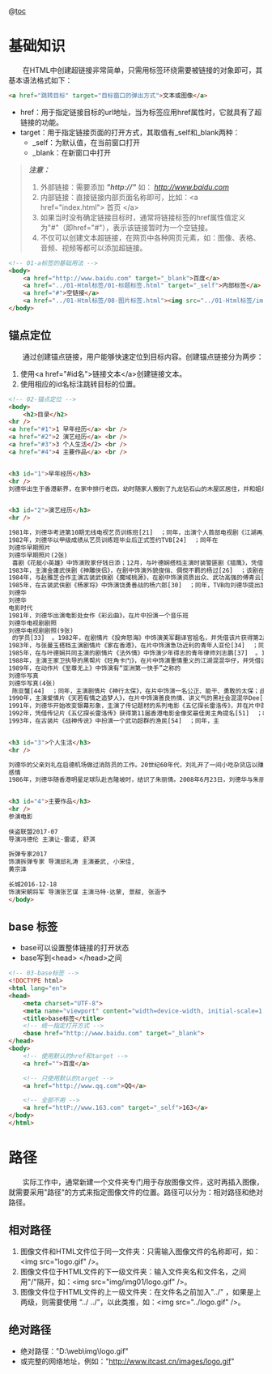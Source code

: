 @[toc](链接标签)

# 基础知识
&emsp;&emsp;在HTML中创建超链接非常简单，只需用标签环绕需要被链接的对象即可，其基本语法格式如下：

```html
<a href="跳转目标" target="目标窗口的弹出方式">文本或图像</a>
```

+ href：用于指定链接目标的url地址，当为标签应用href属性时，它就具有了超链接的功能。
+ target：用于指定链接页面的打开方式，其取值有_self和_blank两种：
  + _self：为默认值，在当前窗口打开
  + _blank：在新窗口中打开

> *__注意：__*
> 1. 外部链接：需要添加 *__"http://"__* 如： *http://www.baidu.com*
> 2. 内部链接：直接链接内部页面名称即可，比如：&lt;a href="index.html"&gt; 首页 &lt;/a&gt;
> 3. 如果当时没有确定链接目标时，通常将链接标签的href属性值定义为"#"（即href="#"），表示该链接暂时为一个空链接。
> 4. 不仅可以创建文本超链接，在网页中各种网页元素，如：图像、表格、音频、视频等都可以添加超链接。

```html
<!-- 01-a标签的基础用法 -->
<body>
    <a href="http://www.baidu.com" target="_blank">百度</a>
    <a href="../01-Html标签/01-标题标签.html" target="_self">内部标签</a>
    <a href="#">空链接</a>
    <a href="../01-Html标签/08-图片标签.html"><img src="../01-Html标签/imgs/1.jpg" alt=""></a>
</body>
```

## 锚点定位
&emsp;&emsp;通过创建锚点链接，用户能够快速定位到目标内容。创建锚点链接分为两步：

1. 使用&lt;a href="#id名"&gt;链接文本&lt;/a&gt;创建链接文本。
2. 使用相应的id名标注跳转目标的位置。

```html
<!-- 02-锚点定位 -->
<body>
    <h2>目录</h2>
<hr />
<a href="#1">1 早年经历</a> <br />
<a href="#2">2 演艺经历</a> <br />
<a href="#3">3 个人生活</2> <br />
<a href="#4">4 主要作品</a> <br />


<h3 id="1">早年经历</h3>
<hr />
刘德华出生于香港新界，在家中排行老四，幼时随家人搬到了九龙钻石山的木屋区居住，并和姐弟一起帮助家里打理卖稀饭的生意[17]  。1973年，刘德华随家人搬入香港蓝田邨第15座14楼[18]  。刘德华从黄大仙天主教小学毕业后升读可立中学[19]  。在可立中学读书期间，刘德华积极参加校内学校剧社的表演，在老师杜国威的指导下学习戏剧方面的知识。此外，他还参与包括编剧在内的幕后制作。刘德华在中五会考获得1B3D2E（中文读本A）的成绩。中六上学期后，他到香港电视广播有限公司的艺员训练班受训，从而开始了演艺之路[20]  。


<h3 id="2">演艺经历</h3>
<hr />

1981年，刘德华考进第10期无线电视艺员训练班[21]  ；同年，出演个人首部电视剧《江湖再见》，在剧中饰演以贩卖妇女为生的小混混阿龙[22]  ；该剧获得美国电视节电视剧特别奖[23]  。
1982年，刘德华以甲级成绩从艺员训练班毕业后正式签约TVB[24]  ；同年在
刘德华早期照片
刘德华早期照片(2张)
 喜剧《花艇小英雄》中饰演败家仔钱日添；12月，与叶德娴搭档主演时装警匪剧《猎鹰》，凭借卧底警察江大伟一角获得关注[25]  。
1983年，主演金庸武侠剧《神雕侠侣》，在剧中饰演外貌俊俏、倜傥不羁的杨过[26]  ；该剧在香港播出后取得62点的收视纪录；同年，与黄日华、梁朝伟、苗侨伟、汤镇业组成“无线五虎将”[27]  。
1984年，与赵雅芝合作主演古装武侠剧《魔域桃源》，在剧中饰演资质出众、武功高强的傅青云[28]  ；同年，与梁朝伟共同主演金庸武侠剧《鹿鼎记》，在剧中饰演英明果断的康熙[29]  。
1985年，在古装武侠剧《杨家将》中饰演饶勇善战的杨六郎[30]  ；同年，TVB向刘德华提出加签五年的合约，刘德华因拒绝而被TVB雪藏400天[31-32]  。1986年，在邵逸夫的调解下，刘德华与TVB和解并签下合约；同年，主演古装剧《真命天子》。1988年，在出演了武侠剧《天狼劫》后，刘德华将演艺事业的重心转向影坛[32]  。
刘德华
刘德华
电影时代
1981年，刘德华出演电影处女作《彩云曲》，在片中扮演一个音乐班
刘德华电视剧剧照
刘德华电视剧剧照(9张)
 的学员[33]  。1982年，在剧情片《投奔怒海》中饰演美军翻译官祖名，并凭借该片获得第2届香港电影金像奖最佳新演员提名[33]  。
1983年，与张曼玉搭档主演剧情片《家在香港》，在片中饰演急功近利的青年人亚伦[34]  ；同年，主演动作片《毁灭号地车》，在片中与一个越南少女演绎了一段爱情故事[35]  。1984年，在爱情片《停不了的爱》中饰演富家公子Eric[36]  。
1985年，在与叶德娴共同主演的剧情片《法外情》中饰演少年得志的青年律师刘志鹏[37]  。1986年，主演科幻冒险片《魔翡翠》，在片中饰演冒险专家猎鹰一号，这也是他首度出演科幻题材的电影[38]  ；同年，出演喜剧片《最佳福星》，在片中饰演身手矫健的特警组警员蓝保[39]  。1987年，主演警匪片《肝胆相照》，在片中饰演亦正亦邪的犯罪集团成员阿定[40]  。
1988年，主演王家卫执导的黑帮片《旺角卡门》，在片中饰演重情重义的江湖混混华仔，并凭借该片获得第8届香港电影金像奖最佳男主角奖提名[41]  ；同年，主演警匪片《猎鹰计划》，在片中饰演具有正义感的警员国华[42]  ；此外，他还再度与叶德娴合作，在剧情片《法内情》中与叶德娴饰演绎了一段母子情[43]  。
1989年，在动作片《至尊无上》中饰演有“亚洲第一快手”之称的
刘德华写真
刘德华写真(4张)
 陈亚蟹[44]  ；同年，主演剧情片《神行太保》，在片中饰演一名公正、能干、勇敢的太保；此外，他还主演了动作片《人海孤鸿》，在片中饰演没有接受过良好教育的古惑仔沙士[45]  ；12月，与周润发共同主演动作片《赌神》，在片中饰演赌神高进的徒弟刀仔[46]  。
1990年，主演爱情片《天若有情之追梦人》，在片中饰演善良热情、讲义气的黑社会混混华Dee[47]  ；同年，主演剧情片《至尊计状元才》；12月，与周星驰合作主演赌片《赌侠》，在片中饰演身怀绝技的陈刀仔[48]  。
1991年，刘德华开始改变银幕形象，主演了传记题材的系列电影《五亿探长雷洛传》，并在片中首次诠释年龄跨度较大的人物，该系列中的两部作品《五亿探长雷洛传I雷老虎》、《五亿探长雷洛传2:父子情仇》在香港的累积票房达到5300万[49]  ；6月，主演犯罪题材的电影《至尊无上Ⅱ之永霸天下》；此外，他还主演了动作片《九一神雕侠侣》，该片是刘德华投资出品的首部电影作品[50]  。
1992年，凭借传记片《五亿探长雷洛传》获得第11届香港电影金像奖最佳男主角提名[51]  ；8月，与王祖贤、叶德娴合作出演剧情片《庙街十二少》；11月，与林青霞、叶德娴共同主演古装片《绝代双骄》，在片中饰演聪明绝顶的小鱼儿[52]  ；同年，主演爱情片《九二神雕侠侣之痴心情长剑》，在片中饰演痴情大侠情仁[53]  。
1993年，在古装片《战神传说》中扮演一个武功超群的渔民[54]  ；同年，主


<h3 id="3">个人生活</h3>
<hr />

刘德华的父亲刘礼在启德机场做过消防员的工作。20世纪60年代，刘礼开了一间小吃杂货店以赚钱维持家用。刘德华在家中还有三位姐姐，一位妹妹以及一位弟弟（刘德盛）[158]  。
感情
1986年，刘德华随香港明星足球队赴吉隆坡时，结识了朱丽倩。2008年6月23日，刘德华与朱丽倩在美国拉斯维加斯注册结婚[159]  。2012年5月9日，刘德华的妻子朱丽倩生下一个女儿。[160-161]  2016年3月，刘德华的妻子朱丽倩怀上第2胎。[162] 


<h3 id="4">主要作品</h3>
<hr />
参演电影
 
侠盗联盟2017-07
导演冯德伦 主演让-雷诺, 舒淇
 
拆弹专家2017
饰演拆弹专家 导演邱礼涛 主演姜武, 小宋佳,
黄宗泽
 
长城2016-12-18
饰演宋朝将军 导演张艺谋 主演马特·达蒙, 景甜, 张涵予
</body>
```

## base 标签
+ base可以设置整体链接的打开状态   
+ base写到&lt;head&gt; &lt;/head&gt;之间

```html
<!-- 03-base标签 -->
<!DOCTYPE html>
<html lang="en">
<head>
    <meta charset="UTF-8">
    <meta name="viewport" content="width=device-width, initial-scale=1.0">
    <title>base标签</title>
    <!-- 统一指定打开方式 -->
    <base href="http://www.baidu.com" target="_blank">
</head>
<body>
    <!-- 使用默认的href和target -->
    <a href="">百度</a>

    <!-- 只使用默认的target -->
    <a href="http://www.qq.com">QQ</a>

    <!-- 全部不用 -->
    <a href="httP://www.163.com" target="_self">163</a>
</body>
</html>
```

# 路径
&emsp;&emsp;实际工作中，通常新建一个文件夹专门用于存放图像文件，这时再插入图像，就需要采用"路径"的方式来指定图像文件的位置。路径可以分为：相对路径和绝对路径。

## 相对路径

1. 图像文件和HTML文件位于同一文件夹：只需输入图像文件的名称即可，如：&lt;img src="logo.gif" /&gt;。
2. 图像文件位于HTML文件的下一级文件夹：输入文件夹名和文件名，之间用"/"隔开，如：&lt;img src="img/img01/logo.gif" /&gt;。
3. 图像文件位于HTML文件的上一级文件夹：在文件名之前加入"../" ，如果是上两级，则需要使用 “../ ../”，以此类推，如：&lt;img src="../logo.gif" /&gt;。

## 绝对路径

+ 绝对路径："D:\web\img\logo.gif"
+ 或完整的网络地址，例如："http://www.itcast.cn/images/logo.gif"


